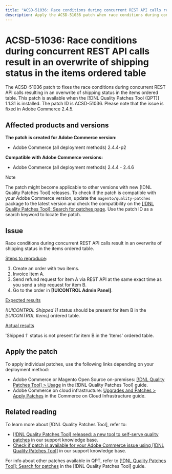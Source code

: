 ```yaml
---
title: "ACSD-51036: Race conditions during concurrent REST API calls result in an overwrite of shipping status"
description: Apply the ACSD-51036 patch when race conditions during concurrent REST API calls result in an overwrite of shipping status in the items ordered table.
---
```

# ACSD-51036: Race conditions during concurrent REST API calls result in an overwrite of shipping status in the items ordered table

The ACSD-51036 patch to fixes the race conditions during concurrent REST API calls resulting in an overwrite of shipping status in the items ordered table. This patch is available when the [!DNL Quality Patches Tool (QPT)] 1.1.31 is installed. The patch ID is ACSD-51036. Please note that the issue is fixed in Adobe Commerce 2.4.5.

## Affected products and versions

**The patch is created for Adobe Commerce version:**

* Adobe Commerce (all deployment methods) 2.4.4-p2

**Compatible with Adobe Commerce versions:**

* Adobe Commerce (all deployment methods) 2.4.4 - 2.4.6

>[!NOTE]
>
>The patch might become applicable to other versions with new [!DNL Quality Patches Tool] releases. To check if the patch is compatible with your Adobe Commerce version, update the `magento/quality-patches` package to the latest version and check the compatibility on the [[!DNL Quality Patches Tool]: Search for patches page](https://experienceleague.adobe.com/tools/commerce-quality-patches/index.html). Use the patch ID as a search keyword to locate the patch.

## Issue

Race conditions during concurrent REST API calls result in an overwrite of shipping status in the items ordered table.

<u>Steps to reproduce</u>:

1. Create an order with two items.
1. Invoice Item A.
1. Send refund request for item A via REST API at the same exact time as you send a ship request for item B.
1. Go to the order in **[!UICONTROL Admin Panel]**.

<u>Expected results</u>

*[!UICONTROL Shipped 1]* status should be present for item B in the *[!UICONTROL Items]* ordered table.

<u>Actual results</u>

'Shipped 1' status is not present for item B in the 'Items' ordered table.

## Apply the patch

To apply individual patches, use the following links depending on your deployment method:

* Adobe Commerce or Magento Open Source on-premises: [[!DNL Quality Patches Tool] > Usage](https://experienceleague.adobe.com/docs/commerce-operations/tools/quality-patches-tool/usage.html) in the [!DNL Quality Patches Tool] guide.
* Adobe Commerce on cloud infrastructure: [Upgrades and Patches > Apply Patches](https://experienceleague.adobe.com/docs/commerce-cloud-service/user-guide/develop/upgrade/apply-patches.html) in the Commerce on Cloud Infrastructure guide.

## Related reading

To learn more about [!DNL Quality Patches Tool], refer to:

* [[!DNL Quality Patches Tool] released: a new tool to self-serve quality patches](/help/announcements/adobe-commerce-announcements/magento-quality-patches-released-new-tool-to-self-serve-quality-patches.md) in our support knowledge base.
* [Check if patch is available for your Adobe Commerce issue using [!DNL Quality Patches Tool]](/help/support-tools/patches-available-in-qpt-tool/check-patch-for-magento-issue-with-magento-quality-patches.md) in our support knowledge base.

For info about other patches available in QPT, refer to [[!DNL Quality Patches Tool]: Search for patches](https://experienceleague.adobe.com/tools/commerce-quality-patches/index.html) in the [!DNL Quality Patches Tool] guide.

